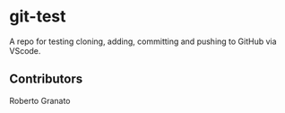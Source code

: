 # git-test
A repo for testing cloning, adding, committing and pushing to GitHub via VScode.

## Contributors

Roberto Granato
